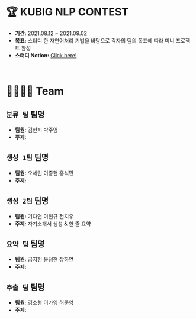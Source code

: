 # 🏆 KUBIG NLP CONTEST
- **기간:** 2021.08.12 ~ 2021.09.02
- **목표:** 스터디 한 자연어처리 기법을 바탕으로 각자의 팀의 목표에 따라 미니 프로젝트 완성
- **스터디 Notion:** [Click here!](https://chloesung.notion.site/KUBIG-2021-Summer-NLP-Study-9067036b2cf14b3abe3bb7247bb2900c)
<br>

# 👨‍👩‍👧‍👦 Team

## `분류 팀`   팀명
- **팀원:** 김현지 박주영
- **주제:**

## `생성 1팀`   팀명
- **팀원:** 오세린 이종현 홍석민
- **주제:**

## `생성 2팀`   팀명
- **팀원:** 기다연 이현규 전지우
- **주제:** 자기소개서 생성 & 한 줄 요약

## `요약 팀`   팀명
- **팀원:** 금지헌 윤정현 장하연
- **주제:**

## `추출 팀`   팀명
- **팀원:** 김소형 이가영 허준영
- **주제:**


